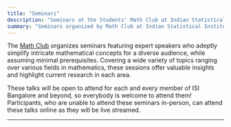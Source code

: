 ```yaml
---
title: "Seminars"
description: "Seminars at the Students' Math Club at Indian Statistical Institute, Bangalore."
summary: "Seminars organized by Math Club at Indian Statistical Institute, Bangalore."
---
```


The [Math Club](/) organizes seminars featuring expert speakers who adeptly simplify intricate mathematical concepts for a diverse audience, while assuming minimal prerequisites. Covering a wide variety of topics ranging over various fields in mathematics, these sessions offer valuable insights and highlight current research in each area.

These talks will be open to attend for each and every member of ISI Bangalore and beyond, so everybody is welcome to attend them! Participants, who are unable to attend these seminars in-person, can attend these talks online as they will be live streamed.

---
